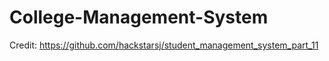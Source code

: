 # College-Management-System

Credit: https://github.com/hackstarsj/student_management_system_part_11
